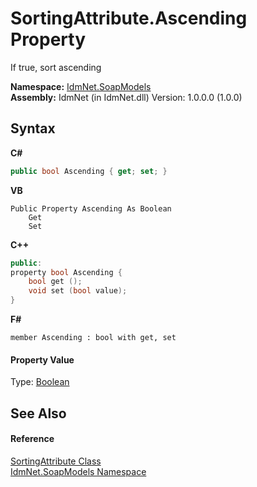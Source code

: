 # SortingAttribute.Ascending Property 
 

If true, sort ascending

**Namespace:**&nbsp;<a href="N_IdmNet_SoapModels">IdmNet.SoapModels</a><br />**Assembly:**&nbsp;IdmNet (in IdmNet.dll) Version: 1.0.0.0 (1.0.0)

## Syntax

**C#**<br />
``` C#
public bool Ascending { get; set; }
```

**VB**<br />
``` VB
Public Property Ascending As Boolean
	Get
	Set
```

**C++**<br />
``` C++
public:
property bool Ascending {
	bool get ();
	void set (bool value);
}
```

**F#**<br />
``` F#
member Ascending : bool with get, set

```


#### Property Value
Type: <a href="http://msdn2.microsoft.com/en-us/library/a28wyd50" target="_blank">Boolean</a>

## See Also


#### Reference
<a href="T_IdmNet_SoapModels_SortingAttribute">SortingAttribute Class</a><br /><a href="N_IdmNet_SoapModels">IdmNet.SoapModels Namespace</a><br />